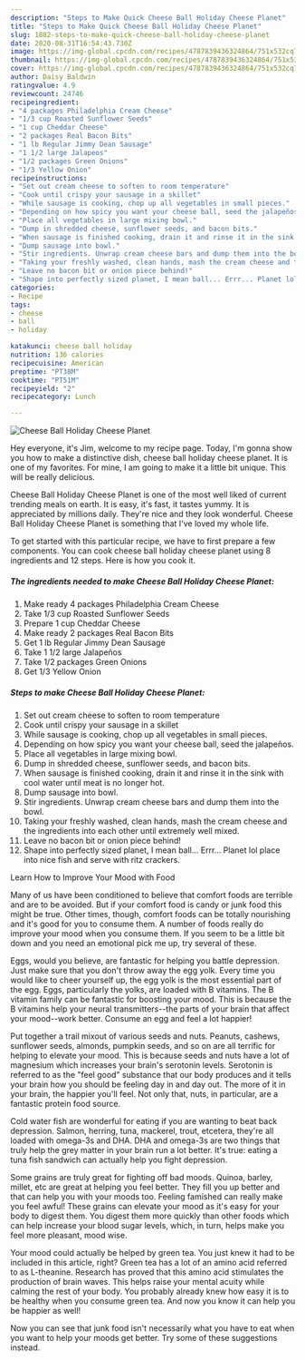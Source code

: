 ```yaml
---
description: "Steps to Make Quick Cheese Ball Holiday Cheese Planet"
title: "Steps to Make Quick Cheese Ball Holiday Cheese Planet"
slug: 1882-steps-to-make-quick-cheese-ball-holiday-cheese-planet
date: 2020-08-31T16:54:43.730Z
image: https://img-global.cpcdn.com/recipes/4787839436324864/751x532cq70/cheese-ball-holiday-cheese-planet-recipe-main-photo.jpg
thumbnail: https://img-global.cpcdn.com/recipes/4787839436324864/751x532cq70/cheese-ball-holiday-cheese-planet-recipe-main-photo.jpg
cover: https://img-global.cpcdn.com/recipes/4787839436324864/751x532cq70/cheese-ball-holiday-cheese-planet-recipe-main-photo.jpg
author: Daisy Baldwin
ratingvalue: 4.9
reviewcount: 24746
recipeingredient:
- "4 packages Philadelphia Cream Cheese"
- "1/3 cup Roasted Sunflower Seeds"
- "1 cup Cheddar Cheese"
- "2 packages Real Bacon Bits"
- "1 lb Regular Jimmy Dean Sausage"
- "1 1/2 large Jalapeos"
- "1/2 packages Green Onions"
- "1/3 Yellow Onion"
recipeinstructions:
- "Set out cream cheese to soften to room temperature"
- "Cook until crispy your sausage in a skillet"
- "While sausage is cooking, chop up all vegetables in small pieces."
- "Depending on how spicy you want your cheese ball, seed the jalapeños."
- "Place all vegetables in large mixing bowl."
- "Dump in shredded cheese, sunflower seeds, and bacon bits."
- "When sausage is finished cooking, drain it and rinse it in the sink with cool water until meat is no longer hot."
- "Dump sausage into bowl."
- "Stir ingredients. Unwrap cream cheese bars and dump them into the bowl."
- "Taking your freshly washed, clean hands, mash the cream cheese and the ingredients into each other until extremely well mixed."
- "Leave no bacon bit or onion piece behind!"
- "Shape into perfectly sized planet, I mean ball... Errr... Planet lol place into nice fish and serve with ritz crackers."
categories:
- Recipe
tags:
- cheese
- ball
- holiday

katakunci: cheese ball holiday 
nutrition: 136 calories
recipecuisine: American
preptime: "PT38M"
cooktime: "PT51M"
recipeyield: "2"
recipecategory: Lunch

---
```



![Cheese Ball Holiday Cheese Planet](https://img-global.cpcdn.com/recipes/4787839436324864/751x532cq70/cheese-ball-holiday-cheese-planet-recipe-main-photo.jpg)

Hey everyone, it's Jim, welcome to my recipe page. Today, I'm gonna show you how to make a distinctive dish, cheese ball holiday cheese planet. It is one of my favorites. For mine, I am going to make it a little bit unique. This will be really delicious.



Cheese Ball Holiday Cheese Planet is one of the most well liked of current trending meals on earth. It is easy, it's fast, it tastes yummy. It is appreciated by millions daily. They're nice and they look wonderful. Cheese Ball Holiday Cheese Planet is something that I've loved my whole life.


To get started with this particular recipe, we have to first prepare a few components. You can cook cheese ball holiday cheese planet using 8 ingredients and 12 steps. Here is how you cook it.

<!--inarticleads1-->

##### The ingredients needed to make Cheese Ball Holiday Cheese Planet:

1. Make ready 4 packages Philadelphia Cream Cheese
1. Take 1/3 cup Roasted Sunflower Seeds
1. Prepare 1 cup Cheddar Cheese
1. Make ready 2 packages Real Bacon Bits
1. Get 1 lb Regular Jimmy Dean Sausage
1. Take 1 1/2 large Jalapeños
1. Take 1/2 packages Green Onions
1. Get 1/3 Yellow Onion




<!--inarticleads2-->

##### Steps to make Cheese Ball Holiday Cheese Planet:

1. Set out cream cheese to soften to room temperature
1. Cook until crispy your sausage in a skillet
1. While sausage is cooking, chop up all vegetables in small pieces.
1. Depending on how spicy you want your cheese ball, seed the jalapeños.
1. Place all vegetables in large mixing bowl.
1. Dump in shredded cheese, sunflower seeds, and bacon bits.
1. When sausage is finished cooking, drain it and rinse it in the sink with cool water until meat is no longer hot.
1. Dump sausage into bowl.
1. Stir ingredients. Unwrap cream cheese bars and dump them into the bowl.
1. Taking your freshly washed, clean hands, mash the cream cheese and the ingredients into each other until extremely well mixed.
1. Leave no bacon bit or onion piece behind!
1. Shape into perfectly sized planet, I mean ball... Errr... Planet lol place into nice fish and serve with ritz crackers.




Learn How to Improve Your Mood with Food


Many of us have been conditioned to believe that comfort foods are terrible and are to be avoided. But if your comfort food is candy or junk food this might be true. Other times, though, comfort foods can be totally nourishing and it's good for you to consume them. A number of foods really do improve your mood when you consume them. If you seem to be a little bit down and you need an emotional pick me up, try several of these.

Eggs, would you believe, are fantastic for helping you battle depression. Just make sure that you don't throw away the egg yolk. Every time you would like to cheer yourself up, the egg yolk is the most essential part of the egg. Eggs, particularly the yolks, are loaded with B vitamins. The B vitamin family can be fantastic for boosting your mood. This is because the B vitamins help your neural transmitters--the parts of your brain that affect your mood--work better. Consume an egg and feel a lot happier!

Put together a trail mixout of various seeds and nuts. Peanuts, cashews, sunflower seeds, almonds, pumpkin seeds, and so on are all terrific for helping to elevate your mood. This is because seeds and nuts have a lot of magnesium which increases your brain's serotonin levels. Serotonin is referred to as the "feel good" substance that our body produces and it tells your brain how you should be feeling day in and day out. The more of it in your brain, the happier you'll feel. Not only that, nuts, in particular, are a fantastic protein food source.

Cold water fish are wonderful for eating if you are wanting to beat back depression. Salmon, herring, tuna, mackerel, trout, etcetera, they're all loaded with omega-3s and DHA. DHA and omega-3s are two things that truly help the grey matter in your brain run a lot better. It's true: eating a tuna fish sandwich can actually help you fight depression. 

Some grains are truly great for fighting off bad moods. Quinoa, barley, millet, etc are great at helping you feel better. They fill you up better and that can help you with your moods too. Feeling famished can really make you feel awful! These grains can elevate your mood as it's easy for your body to digest them. You digest them more quickly than other foods which can help increase your blood sugar levels, which, in turn, helps make you feel more pleasant, mood wise.

Your mood could actually be helped by green tea. You just knew it had to be included in this article, right? Green tea has a lot of an amino acid referred to as L-theanine. Research has proved that this amino acid stimulates the production of brain waves. This helps raise your mental acuity while calming the rest of your body. You probably already knew how easy it is to be healthy when you consume green tea. And now you know it can help you be happier as well!

Now you can see that junk food isn't necessarily what you have to eat when you want to help your moods get better. Try  some  of  these  suggestions  instead.

